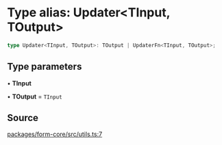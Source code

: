 # Type alias: Updater\<TInput, TOutput\>

```ts
type Updater<TInput, TOutput>: TOutput | UpdaterFn<TInput, TOutput>;
```

## Type parameters

• **TInput**

• **TOutput** = `TInput`

## Source

[packages/form-core/src/utils.ts:7](https://github.com/TanStack/form/blob/5b8b6371e1e490da7dcf3c588d18227efdee3cd9/packages/form-core/src/utils.ts#L7)

